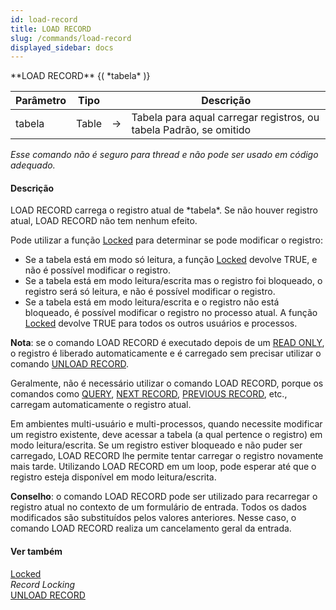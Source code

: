```yaml
---
id: load-record
title: LOAD RECORD
slug: /commands/load-record
displayed_sidebar: docs
---
```


<!--REF #_command_.LOAD RECORD.Syntax-->**LOAD RECORD** {( *tabela* )}<!-- END REF-->
<!--REF #_command_.LOAD RECORD.Params-->
| Parâmetro | Tipo |  | Descrição |
| --- | --- | --- | --- |
| tabela | Table | &#8594;  | Tabela para aqual carregar registros, ou tabela Padrão, se omitido |

<!-- END REF-->

*Esse comando não é seguro para thread e não pode ser usado em código adequado.*


#### Descrição 

<!--REF #_command_.LOAD RECORD.Summary-->LOAD RECORD carrega o registro atual de *tabela*.<!-- END REF--> Se não houver registro atual, LOAD RECORD não tem nenhum efeito.  
  
 Pode utilizar a função [Locked](locked.md "Locked") para determinar se pode modificar o registro:

* Se a tabela está em modo só leitura, a função [Locked](locked.md "Locked") devolve TRUE, e não é possível modificar o registro.
* Se a tabela está em modo leitura/escrita mas o registro foi bloqueado, o registro será só leitura, e não é possível modificar o registro.
* Se a tabela está em modo leitura/escrita e o registro não está bloqueado, é possível modificar o registro no processo atual. A função [Locked](locked.md "Locked") devolve TRUE para todos os outros usuários e processos.

**Nota**: se o comando LOAD RECORD é executado depois de um [READ ONLY](read-only.md "READ ONLY"), o registro é liberado automaticamente e é carregado sem precisar utilizar o comando [UNLOAD RECORD](unload-record.md "UNLOAD RECORD").  
  
 Geralmente, não é necessário utilizar o comando LOAD RECORD, porque os comandos como [QUERY](query.md "QUERY"), [NEXT RECORD](next-record.md "NEXT RECORD"), [PREVIOUS RECORD](previous-record.md "PREVIOUS RECORD"), etc., carregam automaticamente o registro atual.  
  
 Em ambientes multi-usuário e multi-processos, quando necessite modificar um registro existente, deve acessar a tabela (a qual pertence o registro) em modo leitura/escrita. Se um registro estiver bloqueado e não puder ser carregado, LOAD RECORD lhe permite tentar carregar o registro novamente mais tarde. Utilizando LOAD RECORD em um loop, pode esperar até que o registro esteja disponível em modo leitura/escrita.

**Conselho**: o comando LOAD RECORD pode ser utilizado para recarregar o registro atual no contexto de um formulário de entrada. Todos os dados modificados são substituídos pelos valores anteriores. Nesse caso, o comando LOAD RECORD realiza um cancelamento geral da entrada.

#### Ver também 

[Locked](locked.md)  
*Record Locking*  
[UNLOAD RECORD](unload-record.md)  